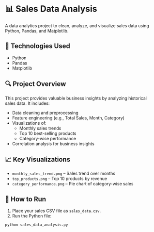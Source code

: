 # 📊 Sales Data Analysis

A data analytics project to clean, analyze, and visualize sales data using Python, Pandas, and Matplotlib.

## 🔧 Technologies Used
- Python
- Pandas
- Matplotlib

## 🔍 Project Overview
This project provides valuable business insights by analyzing historical sales data. It includes:

- Data cleaning and preprocessing
- Feature engineering (e.g., Total Sales, Month, Category)
- Visualizations of:
  - Monthly sales trends
  - Top 10 best-selling products
  - Category-wise performance
- Correlation analysis for business insights

## 📈 Key Visualizations
- `monthly_sales_trend.png` – Sales trend over months
- `top_products.png` – Top 10 products by revenue
- `category_performance.png` – Pie chart of category-wise sales

## 📁 How to Run
1. Place your sales CSV file as `sales_data.csv`.
2. Run the Python file:

```bash
python sales_data_analysis.py
